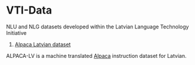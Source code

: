 # VTI-Data
NLU and NLG datasets developed within the Latvian Language Technology Initiative

1. [Alpaca Latvian dataset](ALPACA-LV/alpaca_lv.zip)

ALPACA-LV is a machine translated [Alpaca](https://github.com/gururise/AlpacaDataCleaned/blob/main/alpaca_data_cleaned.json) instruction dataset for Latvian.
